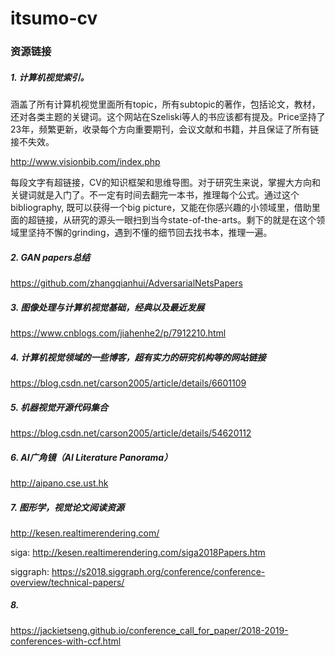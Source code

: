 # itsumo-cv

### 资源链接
##### 1. 计算机视觉索引。

涵盖了所有计算机视觉里面所有topic，所有subtopic的著作，包括论文，教材，还对各类主题的关键词。这个网站在Szeliski等人的书应该都有提及。Price坚持了23年，频繁更新，收录每个方向重要期刊，会议文献和书籍，并且保证了所有链接不失效。

http://www.visionbib.com/index.php


每段文字有超链接，CV的知识框架和思维导图。对于研究生来说，掌握大方向和关键词就是入门了。不一定有时间去翻完一本书，推理每个公式。通过这个bibliography, 既可以获得一个big picture，又能在你感兴趣的小领域里，借助里面的超链接，从研究的源头一眼扫到当今state-of-the-arts。剩下的就是在这个领域里坚持不懈的grinding，遇到不懂的细节回去找书本，推理一遍。

##### 2. GAN papers总结

https://github.com/zhangqianhui/AdversarialNetsPapers

##### 3. 图像处理与计算机视觉基础，经典以及最近发展

https://www.cnblogs.com/jiahenhe2/p/7912210.html

##### 4. 计算机视觉领域的一些博客，超有实力的研究机构等的网站链接

https://blog.csdn.net/carson2005/article/details/6601109

##### 5. 机器视觉开源代码集合

https://blog.csdn.net/carson2005/article/details/54620112

##### 6. AI广角镜（AI Literature Panorama）

http://aipano.cse.ust.hk

##### 7. 图形学，视觉论文阅读资源

http://kesen.realtimerendering.com/

siga: http://kesen.realtimerendering.com/siga2018Papers.htm

siggraph: https://s2018.siggraph.org/conference/conference-overview/technical-papers/

##### 8. 

https://jackietseng.github.io/conference_call_for_paper/2018-2019-conferences-with-ccf.html
